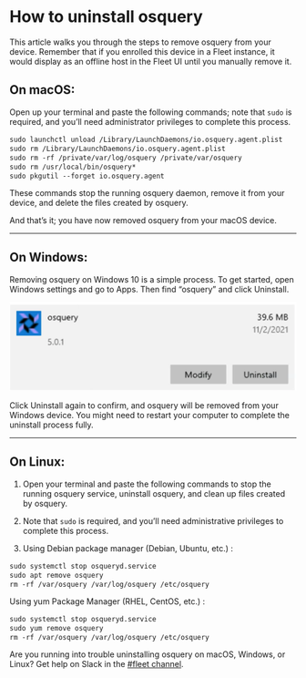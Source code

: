 # How to uninstall osquery

This article walks you through the steps to remove osquery from your device. Remember that if you enrolled this device in a Fleet instance, it would display as an offline host in the Fleet UI until you manually remove it.

## On macOS:
Open up your terminal and paste the following commands; note that `sudo` is required, and you’ll need administrator privileges to complete this process.

```
sudo launchctl unload /Library/LaunchDaemons/io.osquery.agent.plist
sudo rm /Library/LaunchDaemons/io.osquery.agent.plist
sudo rm -rf /private/var/log/osquery /private/var/osquery
sudo rm /usr/local/bin/osquery*
sudo pkgutil --forget io.osquery.agent
```

These commands stop the running osquery daemon, remove it from your device, and delete the files created by osquery.

And that’s it; you have now removed osquery from your macOS device.

---

## On Windows:
Removing osquery on Windows 10 is a simple process. To get started, open Windows settings and go to Apps. Then find “osquery” and click Uninstall.

![Uninstall osquery](../website/assets/images/articles/how-to-uninstall-osquery-1-607x188@2x.png)

Click Uninstall again to confirm, and osquery will be removed from your Windows device. You might need to restart your computer to complete the uninstall process fully.

---

## On Linux:

1. Open your terminal and paste the following commands to stop the running osquery service, uninstall osquery, and clean up files created by osquery.

2. Note that `sudo` is required, and you’ll need administrative privileges to complete this process.

3. Using Debian package manager (Debian, Ubuntu, etc.) :

```
sudo systemctl stop osqueryd.service
sudo apt remove osquery
rm -rf /var/osquery /var/log/osquery /etc/osquery
```

Using yum Package Manager (RHEL, CentOS, etc.) :

```
sudo systemctl stop osqueryd.service
sudo yum remove osquery
rm -rf /var/osquery /var/log/osquery /etc/osquery
```

Are you running into trouble uninstalling osquery on macOS, Windows, or Linux? Get help on Slack in the [#fleet channel](https://osquery.slack.com/join/shared_invite/zt-h29zm0gk-s2DBtGUTW4CFel0f0IjTEw#/).

<meta name="category" value="guides">
<meta name="authorFullName" value="Eric Shaw">
<meta name="authorGitHubUsername" value="eashaw">
<meta name="publishedOn" value="2021-09-08">
<meta name="articleTitle" value="How to uninstall osquery">
<meta name="articleImageUrl" value="../website/assets/images/articles/how-to-uninstall-osquery-cover-1600x900@2x.jpg">